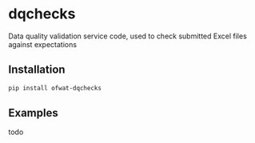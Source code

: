 # dqchecks
Data quality validation service code, used to check submitted Excel files against expectations

## Installation
```bash
pip install ofwat-dqchecks
```

## Examples
todo
